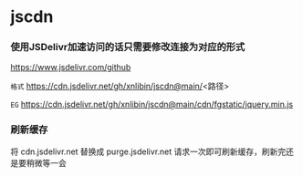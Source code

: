 <!--
 * @Date: 2021-03-08 04:30:21
 * @LastEditors: oldbin
 * @LastEditTime: 2021-03-09 03:14:25
-->
# jscdn


### 使用JSDelivr加速访问的话只需要修改连接为对应的形式

https://www.jsdelivr.com/github

`格式`
https://cdn.jsdelivr.net/gh/xnlibin/jscdn@main/<路径>

`EG`
https://cdn.jsdelivr.net/gh/xnlibin/jscdn@main/cdn/fgstatic/jquery.min.js

### 刷新缓存

将 cdn.jsdelivr.net 替换成 purge.jsdelivr.net 请求一次即可刷新缓存，刷新完还是要稍微等一会